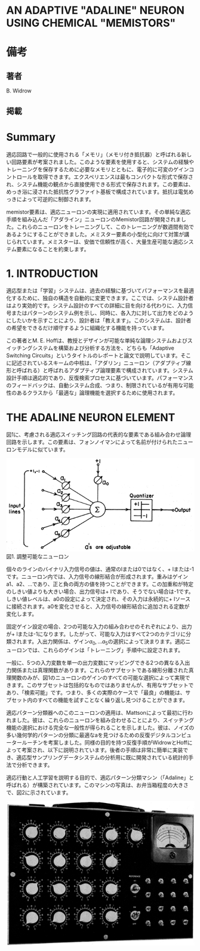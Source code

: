 # AN ADAPTIVE "ADALINE" NEURON USING CHEMICAL "MEMISTORS"

# 備考

## 著者
B. Widrow

## 掲載

# Summary
適応回路で一般的に使用される「メモリ」（メモリ付き抵抗器）と呼ばれる新しい回路要素が考案されました。このような要素を使用すると、システムの経験やトレーニングを保存するために必要なメモリとともに、電子的に可変のゲインコントロールを取得できます。エクスペリエンスは最もコンパクトな形式で保存され、システム機能の観点から直接使用できる形式で保存されます。この要素は、めっき浴に浸された抵抗性グラファイト基板で構成されています。抵抗は電気めっきによって可逆的に制御されます。

memistor要素は、適応ニューロンの実現に適用されています。その単純な適応手順を組み込んだ「アダライン」ニューロンのMemistor回路が開発されました。これらのニューロンをトレーニングして、このトレーニングが数週間有効であるようにすることができました。メミスター要素の小型化に向けて対策が講じられています。メミスターは、安価で信頼性が高く、大量生産可能な適応システム要素になることを約束します。

# 1. INTRODUCTION
適応型または「学習」システムは、過去の経験に基づいてパフォーマンスを最適化するために、独自の構造を自動的に変更できます。ここでは、システム設計者はより実効的です。システム設計のすべての詳細に目を向ける代わりに、入力信号またはパターンのシステム例を示し、同時に、各入力に対して出力をどのようにしたいかを示すことにより、設計者は「教えます」。このシステムは、設計者の希望をできるだけ順守するように組織化する機能を持っています。

この著者とM. E. Hoffは、教授とデザインが可能な単純な論理システムおよびスイッチングシステムを構築および分析する方法を、どちらも「Adaptive Switching Circuits」というタイトルのレポートと論文で説明しています。そこに記述されているスキームの中核は、「アダリン」ニューロン（アダプティブ線形と呼ばれる）と呼ばれるアダプティブ論理要素で構成されています。システム設計手順は適応的であり、反復検索プロセスに基づいています。パフォーマンスのフィードバックは、自動システム合成、つまり、制限されているが有用な可能性のあるクラスから「最適な」論理機能を選択するために使用されます。

# THE ADALINE NEURON ELEMENT
図1に、考慮される適応スイッチング回路の代表的な要素である組み合わせ論理回路を示します。この要素は、フォンノイマンによって名前が付けられたニューロンモデルに似ています。

![An adjustable neuron](https://raw.githubusercontent.com/rurusasu/paper/master/AI%E6%8A%80%E8%A1%93/%E9%BB%8E%E6%98%8E%E6%9C%9F%E3%81%AE%E8%AB%96%E6%96%87/%E7%94%BB%E5%83%8F/AN%20ADAPTIVE%20ADALINE%20NEURON%20USING%20CHEMICAL%20MEMISTORS/AN%20ADJUSTABLE%20NEURON.png)\
図1. 調整可能なニューロン

個々のラインのバイナリ入力信号の値は、通常のlまたは0ではなく、+ lまたは-1です。ニューロン内では、入力信号の線形結合が形成されます。重みはゲインa1、a2、…であり、正と負の両方の値を持つことができます。この加重和が特定のしきい値よりも大きい場合、出力信号は+ lであり、そうでない場合は-1です。しきい値レベルは、a0の設定によって決定され、その入力は永続的に+ lソースに接続されます。a0を変化させると、入力信号の線形結合に追加される定数が変化します。

固定ゲイン設定の場合、2つの可能な入力の組み合わせのそれぞれにより、出力が+ lまたは-1になります。したがって、可能な入力はすべて2つのカテゴリに分類されます。入出力関係は、ゲイン$a_0, …a_5$の選択によって決まります。適応ニューロンでは、これらのゲインは「トレーニング」手順中に設定されます。

一般に、5つの入力変数を単一の出力変数にマッピングできる2つの異なる入出力関係または真理関数があります。これらのサブセットである線形分離された真理関数のみが、図1のニューロンのゲインのすべての可能な選択によって実現できます。このサブセットは包括的なものではありませんが、有用なサブセットであり、「検索可能」です。つまり、多くの実際のケースで「最良」の機能は、サブセット内のすべての機能を試すことなく繰り返し見つけることができます。

適応パターン分類器へのこのニューロンの適用は、Mattsonによって最初に行われました。彼は、これらのニューロンを組み合わせることにより、スイッチング機能の選択における完全な一般性が得られることを示しました。彼は、ノイズの多い幾何学的パターンの分類に最適なaを見つけるための反復デジタルコンピュータールーチンを考案しました。同様の目的を持つ反復手順がWidrowとHoffによって考案され、以下に説明されています。後者の手順は非常に簡単に実装でき、適応型サンプリングデータシステムの分析用に既に開発されている統計的手法で分析できます。

適応行動と人工学習を説明する目的で、適応パターン分類マシン（「Adaline」と呼ばれる）が構築されています。このマシンの写真は、お弁当箱程度の大きさで、図2に示されています。

![Adaline](https://raw.githubusercontent.com/rurusasu/paper/master/AI%E6%8A%80%E8%A1%93/%E9%BB%8E%E6%98%8E%E6%9C%9F%E3%81%AE%E8%AB%96%E6%96%87/%E7%94%BB%E5%83%8F/AN%20ADAPTIVE%20ADALINE%20NEURON%20USING%20CHEMICAL%20MEMISTORS/Adaline.png)